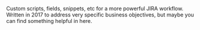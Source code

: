 Custom scripts, fields, snippets, etc for a more powerful JIRA workflow. Written in 2017 to address very specific business objectives, but maybe you can find something helpful in here.
